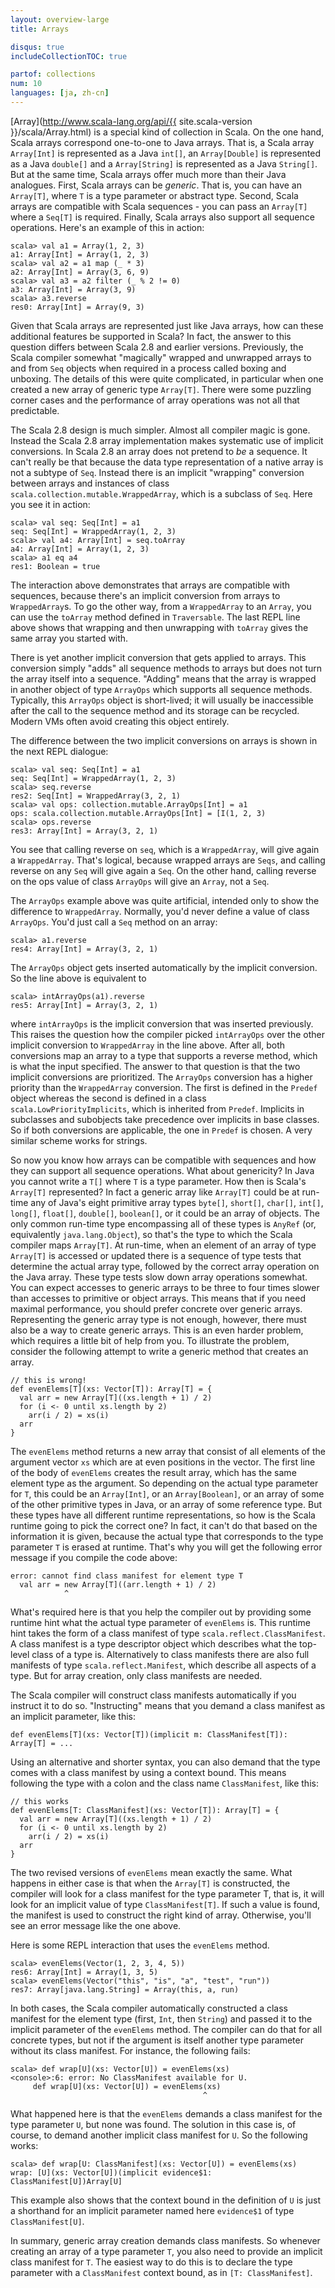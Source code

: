 ```yaml
---
layout: overview-large
title: Arrays

disqus: true
includeCollectionTOC: true

partof: collections
num: 10
languages: [ja, zh-cn]
---
```


[Array](http://www.scala-lang.org/api/{{ site.scala-version }}/scala/Array.html) is a special kind of collection in Scala. On the one hand, Scala arrays correspond one-to-one to Java arrays. That is, a Scala array `Array[Int]` is represented as a Java `int[]`, an `Array[Double]` is represented as a Java `double[]` and a `Array[String]` is represented as a Java `String[]`. But at the same time, Scala arrays offer much more than their Java analogues. First, Scala arrays can be _generic_. That is, you can have an `Array[T]`, where `T` is a type parameter or abstract type. Second, Scala arrays are compatible with Scala sequences - you can pass an `Array[T]` where a `Seq[T]` is required. Finally, Scala arrays also support all sequence operations. Here's an example of this in action:

    scala> val a1 = Array(1, 2, 3)
    a1: Array[Int] = Array(1, 2, 3)
    scala> val a2 = a1 map (_ * 3)
    a2: Array[Int] = Array(3, 6, 9)
    scala> val a3 = a2 filter (_ % 2 != 0)
    a3: Array[Int] = Array(3, 9)
    scala> a3.reverse
    res0: Array[Int] = Array(9, 3)

Given that Scala arrays are represented just like Java arrays, how can these additional features be supported in Scala? In fact, the answer to this question differs between Scala 2.8 and earlier versions. Previously, the Scala compiler somewhat "magically" wrapped and unwrapped arrays to and from `Seq` objects when required in a process called boxing and unboxing. The details of this were quite complicated, in particular when one created a new array of generic type `Array[T]`. There were some puzzling corner cases and the performance of array operations was not all that predictable.

The Scala 2.8 design is much simpler. Almost all compiler magic is gone. Instead the Scala 2.8 array implementation makes systematic use of implicit conversions. In Scala 2.8 an array does not pretend to _be_ a sequence. It can't really be that because the data type representation of a native array is not a subtype of `Seq`. Instead there is an implicit "wrapping" conversion between arrays and instances of class `scala.collection.mutable.WrappedArray`, which is a subclass of `Seq`. Here you see it in action:

    scala> val seq: Seq[Int] = a1
    seq: Seq[Int] = WrappedArray(1, 2, 3)
    scala> val a4: Array[Int] = seq.toArray
    a4: Array[Int] = Array(1, 2, 3)
    scala> a1 eq a4
    res1: Boolean = true

The interaction above demonstrates that arrays are compatible with sequences, because there's an implicit conversion from arrays to `WrappedArray`s. To go the other way, from a `WrappedArray` to an `Array`, you can use the `toArray` method defined in `Traversable`. The last REPL line above shows that wrapping and then unwrapping with `toArray` gives the same array you started with.

There is yet another implicit conversion that gets applied to arrays. This conversion simply "adds" all sequence methods to arrays but does not turn the array itself into a sequence. "Adding" means that the array is wrapped in another object of type `ArrayOps` which supports all sequence methods. Typically, this `ArrayOps` object is short-lived; it will usually be inaccessible after the call to the sequence method and its storage can be recycled. Modern VMs often avoid creating this object entirely.

The difference between the two implicit conversions on arrays is shown in the next REPL dialogue:

    scala> val seq: Seq[Int] = a1
    seq: Seq[Int] = WrappedArray(1, 2, 3)
    scala> seq.reverse
    res2: Seq[Int] = WrappedArray(3, 2, 1)
    scala> val ops: collection.mutable.ArrayOps[Int] = a1
    ops: scala.collection.mutable.ArrayOps[Int] = [I(1, 2, 3)
    scala> ops.reverse
    res3: Array[Int] = Array(3, 2, 1)

You see that calling reverse on `seq`, which is a `WrappedArray`, will give again a `WrappedArray`. That's logical, because wrapped arrays are `Seqs`, and calling reverse on any `Seq` will give again a `Seq`. On the other hand, calling reverse on the ops value of class `ArrayOps` will give an `Array`, not a `Seq`.

The `ArrayOps` example above was quite artificial, intended only to show the difference to `WrappedArray`. Normally, you'd never define a value of class `ArrayOps`. You'd just call a `Seq` method on an array:

    scala> a1.reverse
    res4: Array[Int] = Array(3, 2, 1)

The `ArrayOps` object gets inserted automatically by the implicit conversion. So the line above is equivalent to

    scala> intArrayOps(a1).reverse
    res5: Array[Int] = Array(3, 2, 1)

where `intArrayOps` is the implicit conversion that was inserted previously. This raises the question how the compiler picked `intArrayOps` over the other implicit conversion to `WrappedArray` in the line above. After all, both conversions map an array to a type that supports a reverse method, which is what the input specified. The answer to that question is that the two implicit conversions are prioritized. The `ArrayOps` conversion has a higher priority than the `WrappedArray` conversion. The first is defined in the `Predef` object whereas the second is defined in a class `scala.LowPriorityImplicits`, which is inherited from `Predef`. Implicits in subclasses and subobjects take precedence over implicits in base classes. So if both conversions are applicable, the one in `Predef` is chosen. A very similar scheme works for strings.

So now you know how arrays can be compatible with sequences and how they can support all sequence operations. What about genericity? In Java you cannot write a `T[]` where `T` is a type parameter. How then is Scala's `Array[T]` represented? In fact a generic array like `Array[T]` could be at run-time any of Java's eight primitive array types `byte[]`, `short[]`, `char[]`, `int[]`, `long[]`, `float[]`, `double[]`, `boolean[]`, or it could be an array of objects. The only common run-time type encompassing all of these types is `AnyRef` (or, equivalently `java.lang.Object`), so that's the type to which the Scala compiler maps `Array[T]`. At run-time, when an element of an array of type `Array[T]` is accessed or updated there is a sequence of type tests that determine the actual array type, followed by the correct array operation on the Java array. These type tests slow down array operations somewhat. You can expect accesses to generic arrays to be three to four times slower than accesses to primitive or object arrays. This means that if you need maximal performance, you should prefer concrete over generic arrays. Representing the generic array type is not enough, however, there must also be a way to create generic arrays. This is an even harder problem, which requires a little bit of help from you. To illustrate the problem, consider the following attempt to write a generic method that creates an array.

    // this is wrong!
    def evenElems[T](xs: Vector[T]): Array[T] = {
      val arr = new Array[T]((xs.length + 1) / 2)
      for (i <- 0 until xs.length by 2)
        arr(i / 2) = xs(i)
      arr
    }

The `evenElems` method returns a new array that consist of all elements of the argument vector `xs` which are at even positions in the vector. The first line of the body of `evenElems` creates the result array, which has the same element type as the argument. So depending on the actual type parameter for `T`, this could be an `Array[Int]`, or an `Array[Boolean]`, or an array of some of the other primitive types in Java, or an array of some reference type. But these types have all different runtime representations, so how is the Scala runtime going to pick the correct one? In fact, it can't do that based on the information it is given, because the actual type that corresponds to the type parameter `T` is erased at runtime. That's why you will get the following error message if you compile the code above:

    error: cannot find class manifest for element type T
      val arr = new Array[T]((arr.length + 1) / 2)
                ^

What's required here is that you help the compiler out by providing some runtime hint what the actual type parameter of `evenElems` is. This runtime hint takes the form of a class manifest of type `scala.reflect.ClassManifest`. A class manifest is a type descriptor object which describes what the top-level class of a type is. Alternatively to class manifests there are also full manifests of type `scala.reflect.Manifest`, which describe all aspects of a type. But for array creation, only class manifests are needed.

The Scala compiler will construct class manifests automatically if you instruct it to do so. "Instructing" means that you demand a class manifest as an implicit parameter, like this:

    def evenElems[T](xs: Vector[T])(implicit m: ClassManifest[T]): Array[T] = ...

Using an alternative and shorter syntax, you can also demand that the type comes with a class manifest by using a context bound. This means following the type with a colon and the class name `ClassManifest`, like this:

    // this works
    def evenElems[T: ClassManifest](xs: Vector[T]): Array[T] = {
      val arr = new Array[T]((xs.length + 1) / 2)
      for (i <- 0 until xs.length by 2)
        arr(i / 2) = xs(i)
      arr
    }

The two revised versions of `evenElems` mean exactly the same. What happens in either case is that when the `Array[T]` is constructed, the compiler will look for a class manifest for the type parameter T, that is, it will look for an implicit value of type `ClassManifest[T]`. If such a value is found, the manifest is used to construct the right kind of array. Otherwise, you'll see an error message like the one above.

Here is some REPL interaction that uses the `evenElems` method.

    scala> evenElems(Vector(1, 2, 3, 4, 5))
    res6: Array[Int] = Array(1, 3, 5)
    scala> evenElems(Vector("this", "is", "a", "test", "run"))
    res7: Array[java.lang.String] = Array(this, a, run)

In both cases, the Scala compiler automatically constructed a class manifest for the element type (first, `Int`, then `String`) and passed it to the implicit parameter of the `evenElems` method. The compiler can do that for all concrete types, but not if the argument is itself another type parameter without its class manifest. For instance, the following fails:

    scala> def wrap[U](xs: Vector[U]) = evenElems(xs)
    <console>:6: error: No ClassManifest available for U.
         def wrap[U](xs: Vector[U]) = evenElems(xs)
                                               ^

What happened here is that the `evenElems` demands a class manifest for the type parameter `U`, but none was found. The solution in this case is, of course, to demand another implicit class manifest for `U`. So the following works:

    scala> def wrap[U: ClassManifest](xs: Vector[U]) = evenElems(xs)
    wrap: [U](xs: Vector[U])(implicit evidence$1: ClassManifest[U])Array[U]

This example also shows that the context bound in the definition of `U` is just a shorthand for an implicit parameter named here `evidence$1` of type `ClassManifest[U]`.

In summary, generic array creation demands class manifests. So whenever creating an array of a type parameter `T`, you also need to provide an implicit class manifest for `T`. The easiest way to do this is to declare the type parameter with a `ClassManifest` context bound, as in `[T: ClassManifest]`.
